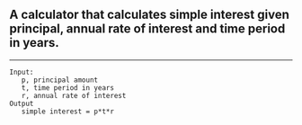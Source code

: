 ## **A calculator that calculates simple interest given principal, annual rate of interest and time period in years.**

---

```
Input:
   p, principal amount
   t, time period in years
   r, annual rate of interest
Output
   simple interest = p*t*r
```
